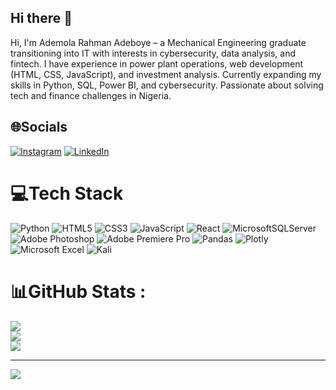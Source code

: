 ## Hi there 👋
 Hi, I'm Ademola Rahman Adeboye – a Mechanical Engineering graduate transitioning into IT with interests in cybersecurity, data analysis, and fintech. I have experience in power plant operations, web development (HTML, CSS, JavaScript), and investment analysis. Currently expanding my skills in Python, SQL, Power BI, and cybersecurity. Passionate about solving tech and finance challenges in Nigeria.


## 🌐Socials
[![Instagram](https://img.shields.io/badge/Instagram-%23E4405F.svg?logo=Instagram&logoColor=white)](https://instagram.com/hamazin_gram_) [![LinkedIn](https://img.shields.io/badge/LinkedIn-%230077B5.svg?logo=linkedin&logoColor=white)](https://linkedin.com/in/linkedin.com/in/rahman-ademola-421952246) 

# 💻Tech Stack
![Python](https://img.shields.io/badge/python-3670A0?style=for-the-badge&logo=python&logoColor=ffdd54) ![HTML5](https://img.shields.io/badge/html5-%23E34F26.svg?style=for-the-badge&logo=html5&logoColor=white) ![CSS3](https://img.shields.io/badge/css3-%231572B6.svg?style=for-the-badge&logo=css3&logoColor=white) ![JavaScript](https://img.shields.io/badge/javascript-%23323330.svg?style=for-the-badge&logo=javascript&logoColor=%23F7DF1E) ![React](https://img.shields.io/badge/react-%2320232a.svg?style=for-the-badge&logo=react&logoColor=%2361DAFB) ![MicrosoftSQLServer](https://img.shields.io/badge/Microsoft%20SQL%20Sever-CC2927?style=for-the-badge&logo=microsoft%20sql%20server&logoColor=white) ![Adobe Photoshop](https://img.shields.io/badge/adobephotoshop-%2331A8FF.svg?style=for-the-badge&logo=adobephotoshop&logoColor=white) ![Adobe Premiere Pro](https://img.shields.io/badge/Adobe%20Premiere%20Pro-9999FF.svg?style=for-the-badge&logo=Adobe%20Premiere%20Pro&logoColor=white) ![Pandas](https://img.shields.io/badge/pandas-%23150458.svg?style=for-the-badge&logo=pandas&logoColor=white) ![Plotly](https://img.shields.io/badge/Plotly-%233F4F75.svg?style=for-the-badge&logo=plotly&logoColor=white) ![Microsoft Excel](https://img.shields.io/badge/Microsoft_Excel-217346?style=for-the-badge&logo=microsoft-excel&logoColor=white) ![Kali](https://img.shields.io/badge/Kali-268BEE?style=for-the-badge&logo=kalilinux&logoColor=white)
# 📊GitHub Stats :
![](https://github-readme-stats.vercel.app/api?username=Hamazinetwork&theme=radical&hide_border=false&include_all_commits=false&count_private=false)<br/>
![](https://github-readme-streak-stats.herokuapp.com/?user=Hamazinetwork&theme=radical&hide_border=false)<br/>
![](https://github-readme-stats.vercel.app/api/top-langs/?username=Hamazinetwork&theme=radical&hide_border=false&include_all_commits=false&count_private=false&layout=compact)

---
[![](https://visitcount.itsvg.in/api?id=Hamazinetwork&icon=0&color=0)](https://visitcount.itsvg.in)



